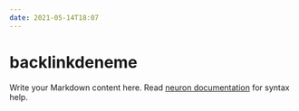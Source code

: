 ```yaml
---
date: 2021-05-14T18:07
---
```


# backlinkdeneme

Write your Markdown content here. Read [neuron documentation](https://neuron.zettel.page/2011404.html) for syntax help.

